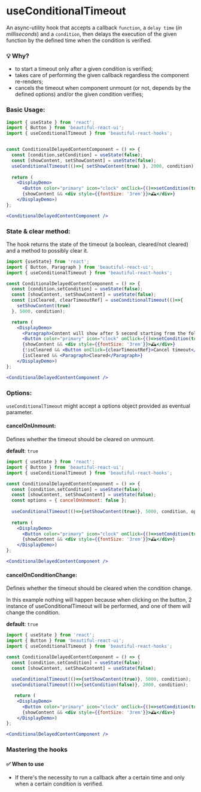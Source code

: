 # useConditionalTimeout

An async-utility hook that accepts a callback `function`, a `delay time` (*in milliseconds*) and a `condition`, then delays the
execution of the given function by the defined time when the condition is verified.

### 💡 Why?

- to start a timeout only after a given condition is verified;
- takes care of performing the given callback regardless the component re-renders;
- cancels the timeout when component unmount (or not, depends by the defined options) and/or the given condition verifies;

### Basic Usage:

```jsx harmony
import { useState } from 'react';
import { Button } from 'beautiful-react-ui';
import { useConditionalTimeout } from 'beautiful-react-hooks'; 


const ConditionalDelayedContentComponent = () => {
  const [condition,setCondition] = useState(false);
  const [showContent, setShowContent] = useState(false);
  useConditionalTimeout(()=>{ setShowContent(true) }, 2000, condition);
    
  return (
    <DisplayDemo>
      <Button color="primary" icon="clock" onClick={()=>setCondition(true)}> Start a 2 seconds timeout</Button>
      {showContent && <div style={{fontSize: '3rem'}}>🕰</div>}   
    </DisplayDemo>) 
};

<ConditionalDelayedContentComponent />
```

### State & clear method:

The hook returns the state of the timeout (a boolean, cleared/not cleared) and a method to possibly clear it.

```jsx harmony
import {useState} from 'react';
import { Button, Paragraph } from 'beautiful-react-ui';
import { useConditionalTimeout } from 'beautiful-react-hooks'; 

const ConditionalDelayedContentComponent = () => {
  const [condition,setCondition] = useState(false);
  const [showContent, setShowContent] = useState(false);
  const [isCleared, clearTimeoutRef] = useConditionalTimeout(()=>{
    setShowContent(true)
  }, 5000, condition);

  return (
    <DisplayDemo>
      <Paragraph>Content will show after 5 second starting from the following button click</Paragraph>
      <Button color="primary" icon="clock" onClick={()=>setCondition(true)}>Start a 5 seconds timeout</Button>
      {showContent && <div style={{fontSize: '3rem'}}>🕰</div>} 
      {!isCleared && <Button onClick={clearTimeoutRef}>Cancel timeout</Button>}
      {isCleared && <Paragraph>Cleared</Paragraph>}  
    </DisplayDemo>)
};

<ConditionalDelayedContentComponent />
```

### Options:

`useConditionalTimeout` might accept a options object provided as eventual parameter.

#### cancelOnUnmount:

Defines whether the timeout should be cleared on unmount.

**default**: `true`

```jsx harmony
import { useState } from 'react'; 
import { Button } from 'beautiful-react-ui';
import { useConditionalTimeout } from 'beautiful-react-hooks'; 

const ConditionalDelayedContentComponent = () => {
  const [condition,setCondition] = useState(false);
  const [showContent, setShowContent] = useState(false);
  const options = { cancelOnUnmount: false };
    
  useConditionalTimeout(()=>{setShowContent(true)}, 5000, condition, options);
    
  return (
    <DisplayDemo>
      <Button color="primary" icon="clock" onClick={()=>setCondition(true)}>Start a 5 seconds timeout</Button>
      {showContent && <div style={{fontSize: '3rem'}}>🕰</div>}   
    </DisplayDemo>)
};

<ConditionalDelayedContentComponent />
```

#### cancelOnConditionChange:

Defines whether the timeout should be cleared when the condition change.


In this example nothing will happen because when clicking on the button, 2 instance of useConditionalTimeout will be performed, and one of them will change the condition.


**default**: `true`

```jsx harmony
import { useState } from 'react';
import { Button } from 'beautiful-react-ui';
import { useConditionalTimeout } from 'beautiful-react-hooks'; 

const ConditionalDelayedContentComponent = () => {
  const [condition,setCondition] = useState(false);
  const [showContent, setShowContent] = useState(false);
   
  useConditionalTimeout(()=>{setShowContent(true)}, 5000, condition);
  useConditionalTimeout(()=>{setCondition(false)}, 2000, condition);

   return (
    <DisplayDemo>
      <Button color="primary" icon="clock" onClick={()=>setCondition(true)}>Start a 5 seconds timeout</Button>
      {showContent && <div style={{fontSize: '3rem'}}>🕰</div>}   
    </DisplayDemo>)
};

<ConditionalDelayedContentComponent />
```

### Mastering the hooks

#### ✅ When to use

- If there's the necessity to run a callback after a certain time and only when a certain condition is verified.

